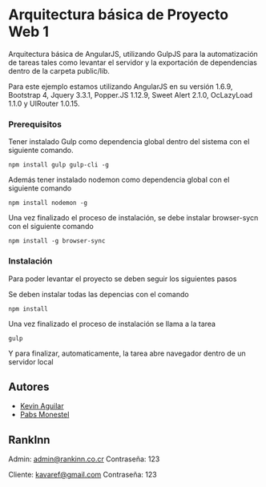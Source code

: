 # Arquitectura básica de Proyecto Web 1

Arquitectura básica de AngularJS, utilizando GulpJS para la automatización de tareas tales como levantar el servidor y la exportación de dependencias dentro de la carpeta public/lib.

Para este ejemplo estamos utilizando AngularJS en su versión 1.6.9, Bootstrap 4, Jquery 3.3.1, Popper.JS 1.12.9, Sweet Alert 2.1.0, OcLazyLoad 1.1.0 y UIRouter 1.0.15.


### Prerequisitos

Tener instalado Gulp como dependencia global dentro del sistema con el siguiente comando.

```
npm install gulp gulp-cli -g
```

Además tener instalado nodemon como dependencia global con el siguiente comando

```
npm install nodemon -g
```

Una vez finalizado el proceso de instalación, se debe instalar browser-sycn con el siguiente comando

```
npm install -g browser-sync
```

### Instalación

Para poder levantar el proyecto se deben seguir los siguientes pasos

Se deben instalar todas las depencias con el comando

```
npm install
```

Una vez finalizado el proceso de instalación se llama a la tarea

```
gulp
```

Y para finalizar, automaticamente, la tarea abre navegador dentro de un servidor local

## Autores

* [Kevin Aguilar](https://github.com/KaguilarA)
* [Pabs Monestel](https://github.com/pabskun)

## RankInn
Admin: admin@rankinn.co.cr
Contraseña: 123

Cliente: kavaref@gmail.com
Contraseña: 123